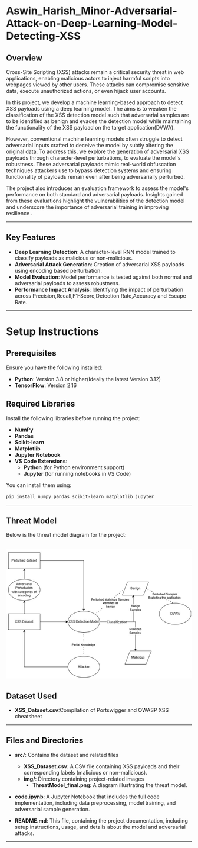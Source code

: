 # Aswin_Harish_Minor-Adversarial-Attack-on-Deep-Learning-Model-Detecting-XSS
## **Overview**  
Cross-Site Scripting (XSS) attacks remain a critical security threat in web applications, enabling malicious actors to inject harmful scripts into webpages viewed by other users. These attacks can compromise sensitive data, execute unauthorized actions, or even hijack user accounts.

In this project, we develop a machine learning-based approach to detect XSS payloads using a deep learning model. The aims is to weaken the classification of the XSS detection model such that adversarial samples are to be identified as benign and evades the detection model while maintaining the functionality of the XSS payload on the target application(DVWA).

However, conventional machine learning models often struggle to detect adversarial inputs crafted to deceive the model by subtly altering the original data. To address this, we explore the generation of adversarial XSS payloads through character-level perturbations, to evaluate the model's robustness. These adversarial payloads mimic real-world obfuscation techniques attackers use to bypass detection systems and ensuring functionality of payloads remain even after being adversarially perturbed.

The project also introduces an evaluation framework to assess the model's performance on both standard and adversarial payloads. Insights gained from these evaluations highlight the vulnerabilities of the detection model and underscore the importance of adversarial training in improving resilience .

-----
## **Key Features**  
- **Deep Learning Detection**: A character-level RNN model trained to classify payloads as malicious or non-malicious.
- **Adversarial Attack Generation**: Creation of adversarial XSS payloads using encoding based perturbation.
- **Model Evaluation**: Model performance is tested against both normal and adversarial payloads to assess robustness.
- **Performance Impact Analysis**: Identifying the impact of perturbation across Precision,Recall,F1-Score,Detection Rate,Accuracy and Escape Rate.

------
# **Setup Instructions**
## Prerequisites
Ensure you have the following installed:

- **Python**: Version 3.8 or higher(Ideally the latest Version 3.12)
- **TensorFlow**: Version 2.16 
## Required Libraries

Install the following libraries before running the project:

- **NumPy**  
- **Pandas**  
- **Scikit-learn**  
- **Matplotlib**  
- **Jupyter Notebook**  
- **VS Code Extensions**:
  - **Python** (for Python environment support)  
  - **Jupyter** (for running notebooks in VS Code)
 
You can install them using:

```bash
pip install numpy pandas scikit-learn matplotlib jupyter
```
--------
## Threat Model

Below is the threat model diagram for the project:

![Threat Model](/src/img/ThreatModel_final.jpg)
--------
## Dataset Used
- **XSS_Dataset.csv**:Compilation of Portswigger and OWASP XSS cheatsheet 

--------
## Files and Directories

- **src/**: Contains the dataset and related files
  - **XSS_Dataset.csv**: A CSV file containing XSS payloads and their corresponding labels (malicious or non-malicious).
  - **img/**: Directory containing project-related images
    - **ThreatModel_final.png**: A diagram illustrating the threat model.

- **code.ipynb**: A Jupyter Notebook that includes the full code implementation, including data preprocessing, model training, and adversarial sample generation.

- **README.md**: This file, containing the project documentation, including setup instructions, usage, and details about the model and adversarial attacks.

-------
